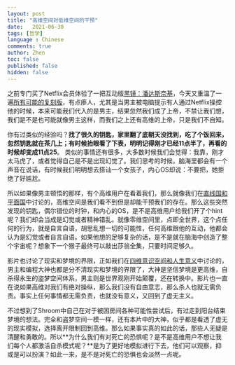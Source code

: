 ```yaml
---
layout: post
title: "高维空间对低维空间的干预"
date:   2021-06-30
tags: [哲学]
language : Chinese
comments: true
author: Zhen
toc: false
published: false
hidden: false
---
```

之前专门买了Netflix会员体验了一把互动版[黑镜：潘达斯奈基](https://movie.douban.com/subject/30414462/)，今天又重温了一遍[所有可能的复刻版](https://www.pangzitv.com/vod-play-id-28783-src-1-num-1.html)，有点瘆人，尤其是当男主被电脑提示有人通过Netflix操控他的时候，本来可能我们代入的是男主，结果忽然我们成了上帝，不禁让我们想，我们是不是也可能就像男主这样，而我们之上还有高维的上帝，只是我们不自知。

你有过类似的经验吗？**找了很久的钥匙，家里翻了底朝天没找到，吃了个饭回来，忽然钥匙就在茶几上；有时候抬眼看了下表，明明记得刚才已经11点半了，再看的时候却变成11点25**。 类似的事情还有很多，大多数时候我们会觉得：我靠，刚才太马虎了，或者觉得自己是不是出现幻觉了。我们思考的时候，脑海里都会有一个声音在说话，有时候我们明明想去搭讪一个女孩子，内心OS却说：不要把，她拒绝了好尴尬。

所以如果像男主顿悟的那样，有个高维用户在看着我们，那么就像我们在[直线国和平面国](/直线国和平面国)中讨论的，高维空间是我们看不到但是却能干预我们的存在。那么这些突然发现的钥匙，偶尔错位的时钟，和内心的OS，是不是高维用户给我们开了个hint呢？我们却会当成是幻觉或者精神错乱。就像零维空间里，点即全世界，这个点任何的行为，就是自言自语，胡思乱想一切的可能性，任何高维跟他的互动，他都会认为是幻觉或者自言自语。如果他想的足够复杂的话，是不是就在脑海中创造了整个宇宙呢？想象下一个猴子最终可以敲出莎翁全集，只要时间足够久。 

影片也讨论了现实和梦境的界限，正如我们在[四维意识空间和人生意义](/四维意识空间和人生意义)中讨论的，男主和编程大神也都是分不清现实和梦境的界限了，大神是坚信梦境是更高维，自杀得永生的盗梦空间体系，男主则是世界观刚开始颠覆，还在转换中。影片也一直在说如果高维对我们有绝对操纵，那么我们没有自由意志，那么杀人也就无需负责。事实上任何事情都无需负责，也就没有意义，又回到了虚无主义。

不过想到了Shroom中自己在对于被困房间各种可能性尝试后，有过走到阳台结束梦境的想法。完全和盗梦空间一模一样，还有本片中的大神，似乎都是看透了虚无的现实模拟，选择离开限制回到高维。那么如果事实真的如此的话，那些人无疑是清醒和勇敢的。所以**为什么我们有对死亡的恐惧呢？是不是高维用户不想让我们每个人都激活自杀模式呢？**是为了更好地模拟进行下去，他们可以观察，抑或是可以扮演？如此一来，是不是对死亡的恐惧也会淡然一点呢。

<!--stackedit_data:
eyJoaXN0b3J5IjpbOTYxMzg0OTU2LDE2MjcxOTExNTQsMTU3Mz
Y0MDYxMywtMTAwODc2ODU1N119
-->